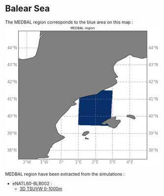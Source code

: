 # Balear Sea

The MEDBAL region corresponds to the blue area on this map :
![MEDBAL map](notebooks-maps/region_MEDBAL.png)


MEDBAL region have been extracted from the simulations :
  - eNATL60-BLB002 :
    - [3D TSUVW 0-1000m](../items/MEDBAL60-BLB002-1h-TSUVW-0-1000m.md) 
